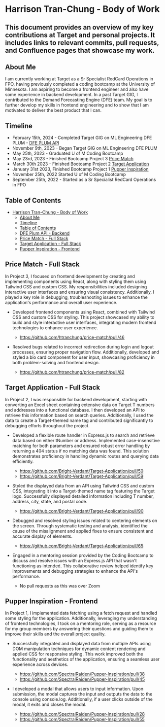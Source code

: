 # Harrison Tran-Chung - Body of Work

## This document provides an overview of my key contributions at Target and personal projects. It includes links to relevant commits, pull requests, and Confluence pages that showcase my work.

## About Me
I am currently working at Target as a Sr Specialist RedCard Operations in FPO, having previously completed a coding bootcamp at the University of Minnesota. I am aspiring to become a frontend engineer and also have some experience in backend development. In a past Target GIG, I contributed to the Demand Forecasting Engine (DFE) team. My goal is to further develop my skills in frontend engineering and to show that I am motivated to deliver the best product that I can.

## Timeline
- February 15th, 2024 - Completed Target GIG on ML Engineering DFE PLUM - [DFE PLUM API](#dfe-plum-api---backend)
- November 9th, 2023 - Began Target GIG on ML Engineering DFE PLUM
- May 25th, 2023 - Graduated U of M Coding Bootcamp
- May 23rd, 2023 - Finished Bootcamp Project 3 [Price Match](#price-match---full-stack)
- March 30th 2023 - Finished Bootcamp Project 2 [Target Application](#target-application---full-stack)
- January 31st 2023, Finished Bootcamp Project 1 [Pupper Inspiration](#pupper-inspiration---frontend)
- November 25th, 2022 Started U of M Coding Bootcamp
- September 25th, 2022 - Started as a Sr Specialist RedCard Operations in FPO

## Table of Contents
- [Harrison Tran-Chung - Body of Work](#harrison-tran-chung---body-of-work)
  - [About Me](#about-me)
  - [Timeline](#timeline)
  - [Table of Contents](#table-of-contents)
  - [DFE Plum API - Backend](#dfe-plum-api---backend)
  - [Price Match - Full Stack](#price-match---full-stack)
  - [Target Application - Full Stack](#target-application---full-stack)
  - [Pupper Inspiration - Frontend](#pupper-inspiration---frontend)


## Price Match - Full Stack
In Project 3, I focused on frontend development by creating and implementing components using React, along with styling them using Tailwind CSS and custom CSS. My responsibilities included designing interactive user interfaces and ensuring visual consistency. Additionally, I played a key role in debugging, troubleshooting issues to enhance the application's performance and overall user experience.
- Developed frontend components using React, combined with Tailwind CSS and custom CSS for styling. This project showcased my ability to build and style interactive user interfaces, integrating modern frontend technologies to enhance user experience.
    - https://github.com/htranchung/price-match/pull/46 

- Resolved bugs related to incorrect redirection during login and logout processes, ensuring proper navigation flow. Additionally, developed and styled a bio card component for user input, showcasing proficiency in both problem-solving and frontend design.
    - https://github.com/htranchung/price-match/pull/82

## Target Application - Full Stack
In Project 2, I was responsible for backend development, starting with converting an Excel sheet containing extensive data on Target T numbers and addresses into a functional database. I then developed an API to retrieve this information based on search queries. Additionally, I used the data to create a Target-themed name tag and contributed significantly to debugging efforts throughout the project.
- Developed a flexible route handler in Express.js to search and retrieve data based on either tNumber or address. Implemented case-insensitive matching for both parameters and ensured robust error handling by returning a 404 status if no matching data was found. This solution demonstrates proficiency in handling dynamic routes and querying data efficiently.
    - https://github.com/Bright-Verdant/Target-Application/pull/50 
    - https://github.com/Bright-Verdant/Target-Application/pull/59 

- Styled the displayed data from an API using Tailwind CSS and custom CSS, integrating it into a Target-themed name tag featuring the Target logo. Successfully displayed detailed information including T number, address, city, state, and postal code.
    - https://github.com/Bright-Verdant/Target-Application/pull/90 

- Debugged and resolved styling issues related to centering elements on the screen. Through systematic testing and analysis, identified the cause of the misalignment and applied fixes to ensure consistent and accurate display of elements.
    - https://github.com/Bright-Verdant/Target-Application/pull/65 

- Engaged in a mentoring session provided by the Coding Bootcamp to discuss and resolve issues with an Express.js API that wasn't functioning as intended. This collaborative review helped identify key improvements and debugging strategies to enhance the API's performance.
    - No pull requests as this was over Zoom

## Pupper Inspiration - Frontend
In Project 1, I implemented data fetching using a fetch request and handled some styling for the application. Additionally, leveraging my understanding of frontend technologies, I took on a mentoring role, serving as a resource for my group members by answering their questions and guiding them to improve their skills and the overall project quality.
- Successfully integrated and displayed data from multiple APIs using DOM manipulation techniques for dynamic content rendering and applied CSS for responsive styling. This work improved both the functionality and aesthetics of the application, ensuring a seamless user experience across devices.

    - https://github.com/SpectralRaiden/Pupper-Inspiration/pull/38 
    - https://github.com/SpectralRaiden/Pupper-Inspiration/pull/45
  
- I developed a modal that allows users to input information. Upon submission, the modal captures the input and outputs the data to the console using console.log. Additionally, if a user clicks outside of the modal, it exits and closes the modal.

    - https://github.com/SpectralRaiden/Pupper-Inspiration/pull/28 
    - https://github.com/SpectralRaiden/Pupper-Inspiration/pull/55 


